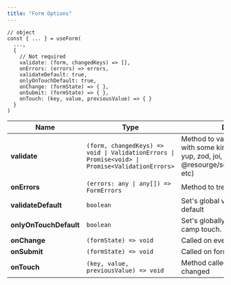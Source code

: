 ```yaml
---
title: "Form Options"
---
```


```tsx
// object
const { ... } = useForm(
  ...,
  {
	// Not required
	validate: (form, changedKeys) => [],
	onErrors: (errors) => errors,
	validateDefault: true,
	onlyOnTouchDefault: true,
	onChange: (formState) => { },
	onSubmit: (formState) => { },
	onTouch: (key, value, previousValue) => { }
  }
)
```

| Name | Type | Description |
| ---- | ---- | ----------- |
| **validate** | `(form, changedKeys) => void \| ValidationErrors \| Promise<void> \| Promise<ValidationErrors>` | Method to validate form. Usually with some kind of validator. (like yup, zod, joi, @resourge/schema(Recommended), etc) |
| **onErrors** | `(errors: any \| any[]) => FormErrors` | Method to treat errors. |
| **validateDefault** | `boolean` | Set's global validation. true by default |
| **onlyOnTouchDefault** | `boolean` | Set's globally to only show errors on camp touch. True by default |
| **onChange** | `(formState) => void` | Called on every form change |
| **onSubmit** | `(formState) => void` | Called on form submission |
| **onTouch** | `(key, value, previousValue) => void` | Method called every time a value is changed |